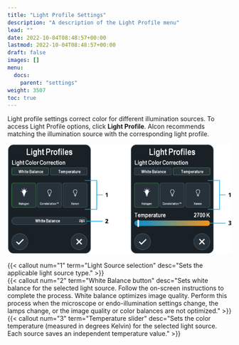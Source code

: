 ```yaml
---
title: "Light Profile Settings"
description: "A description of the Light Profile menu"
lead: ""
date: 2022-10-04T08:48:57+00:00
lastmod: 2022-10-04T08:48:57+00:00
draft: false
images: []
menu:
  docs:
    parent: "settings"
weight: 3507
toc: true
---
```


Light profile settings correct color for different illumination sources. To access Light Profile options, click **Light Profile**. Alcon recommends matching the illumination source with the corresponding light profile.

![Light Profile Dialog Box (White Balance Left, Temperature Right)](sw_light_profiles.svg)

{{< callout num="1" term="Light Source selection" desc="Sets the applicable light source type." >}}  
{{< callout num="2" term="White Balance button" desc="Sets white balance for the selected light source. Follow the on-screen instructions to complete the process. White balance optimizes image quality. Perform this process when the microscope or endo-illumination settings change, the lamps change, or the image quality or color balances are not optimized." >}}  
{{< callout num="3" term="Temperature slider" desc="Sets the color temperature (measured in degrees Kelvin) for the selected light source. Each source saves an independent temperature value." >}}  
